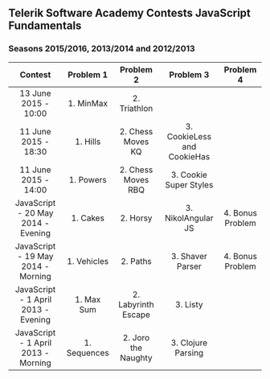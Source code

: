 ## Telerik Software Academy Contests JavaScript Fundamentals
### Seasons 2015/2016, 2013/2014 and 2012/2013

|               Contest               |   Problem 1  |      Problem 2      |          Problem 3          |     Problem 4    |
|:-----------------------------------:|:------------:|:-------------------:|:---------------------------:|:----------------:|
|         13 June 2015 - 10:00        |   1. MinMax  |     2. Triathlon    |                             |                  |
|         11 June 2015 - 18:30        |   1. Hills   |  2. Chess Moves KQ  | 3. CookieLess and CookieHas |                  |
|         11 June 2015 - 14:00        |   1. Powers  |  2. Chess Moves RBQ |    3. Cookie Super Styles   |                  |
|  JavaScript - 20 May 2014 - Evening |   1. Cakes   |       2. Horsy      |      3. NikolAngular JS     | 4. Bonus Problem |
|  JavaScript - 19 May 2014 - Morning |  1. Vehicles |       2. Paths      |       3. Shaver Parser      | 4. Bonus Problem |
| JavaScript - 1 April 2013 - Evening |  1. Max Sum  | 2. Labyrinth Escape |           3. Listy          |                  |
| JavaScript - 1 April 2013 - Morning | 1. Sequences | 2. Joro the Naughty |      3. Clojure Parsing     |                  |
